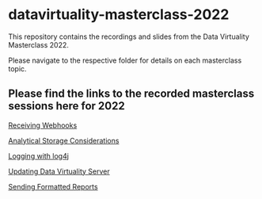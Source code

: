 # datavirtuality-masterclass-2022

This repository contains the recordings and slides from the Data Virtuality Masterclass 2022.

Please navigate to the respective folder for details on each masterclass topic.

## Please find the links to the recorded masterclass sessions here for 2022

[Receiving Webhooks](https://vimeo.com/714890678/6af61f4361)

[Analytical Storage Considerations](https://vimeo.com/714890032/97df023699)

[Logging with log4j](https://vimeo.com/714890371/b89b37edc5)

[Updating Data Virtuality Server](https://vimeo.com/714923260/da3a122129)

[Sending Formatted Reports](https://vimeo.com/714928148/1bb5c9ed5f)

